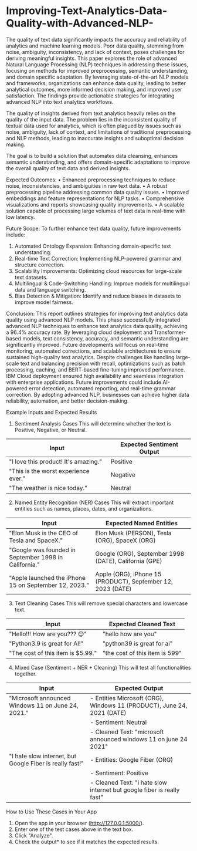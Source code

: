 # Improving-Text-Analytics-Data-Quality-with-Advanced-NLP-
The quality of text data significantly impacts the accuracy and reliability of analytics and 
machine learning models. Poor data quality, stemming from noise, ambiguity, inconsistency, 
and lack of context, poses challenges for deriving meaningful insights. This paper explores the 
role of advanced Natural Language Processing (NLP) techniques in addressing these issues, 
focusing on methods for improved preprocessing, semantic understanding, and domain
specific adaptation. By leveraging state-of-the-art NLP models and frameworks, organizations 
can enhance data quality, leading to better analytical outcomes, more informed decision
making, and improved user satisfaction. The findings provide actionable strategies for 
integrating advanced NLP into text analytics workflows. 

The quality of insights derived from text analytics heavily relies on the quality of the input 
data. The problem lies in the inconsistent quality of textual data used for analytics, which is 
often plagued by issues such as noise, ambiguity, lack of context, and limitations of traditional 
preprocessing and NLP methods, leading to inaccurate insights and suboptimal decision
making.  

The goal is to build a solution that automates data cleansing, enhances semantic understanding, 
and offers domain-specific adaptations to improve the overall quality of text data and derived 
insights. 

Expected Outcomes:
• Enhanced preprocessing techniques to reduce noise, inconsistencies, and ambiguities 
in raw text data. 
• A robust preprocessing pipeline addressing common data quality issues. 
• Improved embeddings and feature representations for NLP tasks. 
• Comprehensive visualizations and reports showcasing quality improvements. 
• A scalable solution capable of processing large volumes of text data in real-time with 
low latency. 

Future Scope:
To further enhance text data quality, future improvements include:
1.	Automated Ontology Expansion: Enhancing domain-specific text understanding.
2.	Real-time Text Correction: Implementing NLP-powered grammar and structure correction.
3.	Scalability Improvements: Optimizing cloud resources for large-scale text datasets.
4.	Multilingual & Code-Switching Handling: Improve models for multilingual data and language switching.
5.	Bias Detection & Mitigation: Identify and reduce biases in datasets to improve model fairness.

Conclusion:
This report outlines strategies for improving text analytics data quality using advanced NLP models. This phase successfully integrated advanced NLP techniques to enhance text analytics data quality, achieving a 96.4% accuracy rate. By leveraging cloud deployment and Transformer-based models, text consistency, accuracy, and semantic understanding are significantly improved. Future developments will focus on real-time monitoring, automated corrections, and scalable architectures to ensure sustained high-quality text analytics. Despite challenges like handling large-scale text and balancing precision with recall, optimizations such as batch processing, caching, and BERT-based fine-tuning improved performance. IBM Cloud deployment ensured high availability and seamless integration with enterprise applications. Future improvements could include AI-powered error detection, automated reporting, and real-time grammar correction. By adopting advanced NLP, businesses can achieve higher data reliability, automation, and better decision-making.

Example Inputs and Expected Results

1. Sentiment Analysis Cases
This will determine whether the text is Positive, Negative, or Neutral.

| Input                                | Expected Sentiment Output |
|--------------------------------------|---------------------------|
| "I love this product! It's amazing." |         Positive          |
| "This is the worst experience ever." |         Negative          |
| "The weather is nice today."         |          Neutral          |


2. Named Entity Recognition (NER) Cases
This will extract important entities such as names, places, dates, and organizations.

|                           Input                       |                Expected Named Entities                        |
|-------------------------------------------------------|---------------------------------------------------------------|
| "Elon Musk is the CEO of Tesla and SpaceX."           |  Elon Musk (PERSON), Tesla (ORG), SpaceX (ORG)                |
| "Google was founded in September 1998 in California." |  Google (ORG), September 1998 (DATE), California (GPE)        |
| "Apple launched the iPhone 15 on September 12, 2023." |  Apple (ORG), iPhone 15 (PRODUCT), September 12, 2023 (DATE)  |


3. Text Cleaning Cases
This will remove special characters and lowercase text.

|              Input                |  Expected Cleaned Text           |
|-----------------------------------|----------------------------------|
| "Hello!!! How are you??? 😊"     |  "hello how are you"             |
| "Python3.9 is great for AI!"      |  "python39 is great for ai"      |
| "The cost of this item is $5.99." |  "the cost of this item is 599"  |


4. Mixed Case (Sentiment + NER + Cleaning)
This will test all functionalities together.

|                      Input                               |                                  Expected Output                                                      |
|----------------------------------------------------------|-------------------------------------------------------------------------------------------------------|
| "Microsoft announced Windows 11 on June 24, 2021."       | - Entities Microsoft (ORG), Windows 11 (PRODUCT), June 24, 2021 (DATE) <br>                           |
|                                                          | - Sentiment: Neutral <br>                                                                             |
|                                                          | - Cleaned Text: "microsoft announced windows 11 on june 24 2021"                                      |
| "I hate slow internet, but Google Fiber is really fast!" | - Entities: Google Fiber (ORG) <br>                                                                   |
|                                                          | - Sentiment: Positive <br>                                                                            |
|                                                          | - Cleaned Text: "i hate slow internet but google fiber is really fast"                                |


How to Use These Cases in Your App
1. Open the app in your browser (http://127.0.0.1:5000/).
2. Enter one of the test cases above in the text box.
3. Click "Analyze".
4. Check the output* to see if it matches the expected results.
